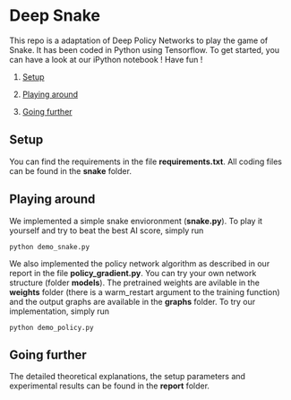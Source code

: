 # Deep Snake
This repo is a adaptation of Deep Policy Networks to play the game of Snake. It has been coded in Python using Tensorflow. To get started, you can have a look at our iPython notebook ! Have fun !

1. [Setup](#setup)

2. [Playing around](#playing-around)

3. [Going further](#going-further)
 
## Setup 

You can find the requirements in the file __requirements.txt__. All coding files can be found in the __snake__ folder.

## Playing around

We implemented a simple snake envioronment (__snake.py__). To play it yourself and try to beat the best AI score, simply run 
```
python demo_snake.py
```

We also implemented the policy network algorithm as described in our report in the file __policy_gradient.py__. You can try your own network structure (folder __models__). The pretrained weights are avilable in the __weights__ folder (there is a warm_restart argument to the training function) and the output graphs are available in the __graphs__ folder. To try our implementation, simply run
```
python demo_policy.py
```

## Going further

The detailed theoretical explanations, the setup parameters and experimental results can be found in the __report__ folder.  

